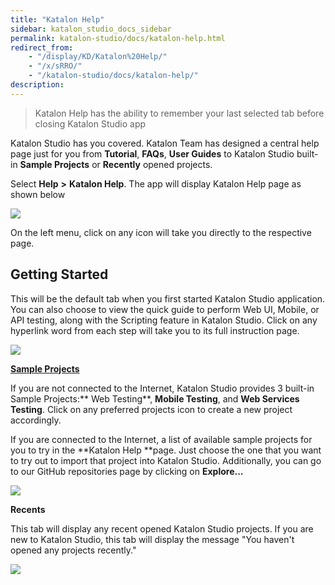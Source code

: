 ```yaml
---
title: "Katalon Help" 
sidebar: katalon_studio_docs_sidebar
permalink: katalon-studio/docs/katalon-help.html 
redirect_from:
    - "/display/KD/Katalon%20Help/"
    - "/x/sRRO/"
    - "/katalon-studio/docs/katalon-help/"
description: 
---
```

> Katalon Help has the ability to remember your last selected tab before closing Katalon Studio app

Katalon Studio has you covered. Katalon Team has designed a central help page just for you from **Tutorial**, **FAQs**, **User Guides** to Katalon Studio built-in **Sample Projects** or **Recently** opened projects.

Select **Help** **>** **Katalon Help**. The app will display Katalon Help page as shown below

![](../../images/katalon-studio/docs/katalon-help/image2018-8-2-93A363A43.png)

On the left menu, click on any icon will take you directly to the respective page.

Getting Started
---------------

This will be the default tab when you first started Katalon Studio application. You can also choose to view the quick guide to perform Web UI, Mobile, or API testing, along with the Scripting feature in Katalon Studio. Click on any hyperlink word from each step will take you to its full instruction page.

![](../../images/katalon-studio/docs/katalon-help/image2018-8-2-93A373A7.png)

**[Sample Projects](/display/KD/Sample+Projects)**

If you are not connected to the Internet, Katalon Studio provides 3 built-in Sample Projects:** Web Testing**, **Mobile Testing**, and **Web Services Testing**. Click on any preferred projects icon to create a new project accordingly.

If you are connected to the Internet, a list of available sample projects for you to try in the **Katalon Help **page. Just choose the one that you want to try out to import that project into Katalon Studio. Additionally, you can go to our GitHub repositories page by clicking on **Explore...**

![](../../images/katalon-studio/docs/katalon-help/image2018-7-6-133A393A41.png)

**Recents**

This tab will display any recent opened Katalon Studio projects. If you are new to Katalon Studio, this tab will display the message "You haven't opened any projects recently."

![](../../images/katalon-studio/docs/katalon-help/image2018-8-2-143A493A39.png)
